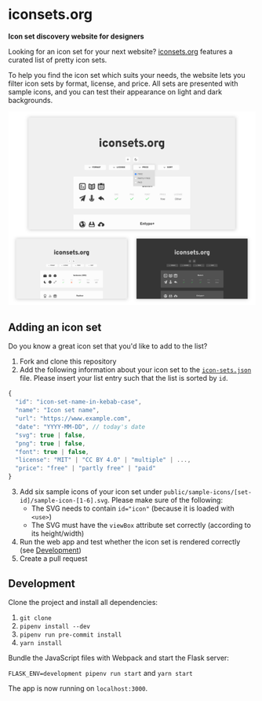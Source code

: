 # iconsets.org

**Icon set discovery website for designers**

Looking for an icon set for your next website? [iconsets.org](https://iconsets.org) features a curated list of pretty icon sets.

To help you find the icon set which suits your needs, the website lets you filter icon sets by format, license, and price. All sets are presented with sample icons, and you can test their appearance on light and dark backgrounds.  

![Screenshots](screenshots.png)


## Adding an icon set

Do you know a great icon set that you'd like to add to the list?

1. Fork and clone this repository
2. Add the following information about your icon set to the [`icon-sets.json`](icon-sets.json) file. Please insert your list entry such that the list is sorted by `id`.

```js
{
  "id": "icon-set-name-in-kebab-case",
  "name": "Icon set name",
  "url": "https://www.example.com",
  "date": "YYYY-MM-DD", // today's date
  "svg": true | false,
  "png": true | false,
  "font": true | false,
  "license": "MIT" | "CC BY 4.0" | "multiple" | ...,
  "price": "free" | "partly free" | "paid"
}
```

3. Add six sample icons of your icon set under `public/sample-icons/[set-id]/sample-icon-[1-6].svg`. Please make sure of the following:
    * The SVG needs to contain `id="icon"` (because it is loaded with `<use>`)
    * The SVG must have the `viewBox` attribute set correctly (according to its height/width)
4. Run the web app and test whether the icon set is rendered correctly (see [Development](#development))
5. Create a pull request


## Development

Clone the project and install all dependencies:

1. `git clone`
2. `pipenv install --dev`
3. `pipenv run pre-commit install`
4. `yarn install`

Bundle the JavaScript files with Webpack and start the Flask server:

`FLASK_ENV=development pipenv run start` and `yarn start`

The app is now running on `localhost:3000`.
